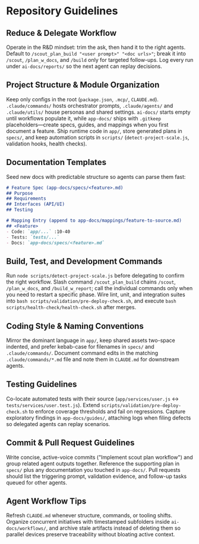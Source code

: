 # Repository Guidelines

## Reduce & Delegate Workflow
Operate in the R&D mindset: trim the ask, then hand it to the right agents. Default to `/scout_plan_build "<user prompt>" "<doc urls>"`; break it into `/scout`, `/plan_w_docs`, and `/build` only for targeted follow-ups. Log every run under `ai-docs/reports/` so the next agent can replay decisions.

## Project Structure & Module Organization
Keep only configs in the root (`package.json`, `.mcp/`, `CLAUDE.md`). `.claude/commands/` hosts orchestrator prompts, `.claude/agents/` and `.claude/utils/` house personas and shared settings. `ai-docs/` starts empty until workflows populate it, while `app-docs/` ships with `.gitkeep` placeholders—create specs, guides, and mappings when you first document a feature. Ship runtime code in `app/`, store generated plans in `specs/`, and keep automation scripts in `scripts/` (`detect-project-scale.js`, validation hooks, health checks).

## Documentation Templates
Seed new docs with predictable structure so agents can parse them fast:

```markdown
# Feature Spec (app-docs/specs/<feature>.md)
## Purpose
## Requirements
## Interfaces (API/UI)
## Testing
```

```markdown
# Mapping Entry (append to app-docs/mappings/feature-to-source.md)
## <Feature>
- Code: `app/...` :10-40
- Tests: `tests/...`
- Docs: `app-docs/specs/<feature>.md`
```

## Build, Test, and Development Commands
Run `node scripts/detect-project-scale.js` before delegating to confirm the right workflow. Slash command `/scout_plan_build` chains `/scout`, `/plan_w_docs`, and `/build_w_report`; call the individual commands only when you need to restart a specific phase. Wire lint, unit, and integration suites into `bash scripts/validation/pre-deploy-check.sh`, and execute `bash scripts/health-check/health-check.sh` after merges.

## Coding Style & Naming Conventions
Mirror the dominant language in `app/`, keep shared assets two-space indented, and prefer kebab-case for filenames in `specs/` and `.claude/commands/`. Document command edits in the matching `.claude/commands/*.md` file and note them in `CLAUDE.md` for downstream agents.

## Testing Guidelines
Co-locate automated tests with their source (`app/services/user.js` ↔ `tests/services/user.test.js`). Extend `scripts/validation/pre-deploy-check.sh` to enforce coverage thresholds and fail on regressions. Capture exploratory findings in `app-docs/guides/`, attaching logs when filing defects so delegated agents can replay scenarios.

## Commit & Pull Request Guidelines
Write concise, active-voice commits ("Implement scout plan workflow") and group related agent outputs together. Reference the supporting plan in `specs/` plus any documentation you touched in `app-docs/`. Pull requests should list the triggering prompt, validation evidence, and follow-up tasks queued for other agents.

## Agent Workflow Tips
Refresh `CLAUDE.md` whenever structure, commands, or tooling shifts. Organize concurrent initiatives with timestamped subfolders inside `ai-docs/workflows/`, and archive stale artifacts instead of deleting them so parallel devices preserve traceability without bloating active context.
